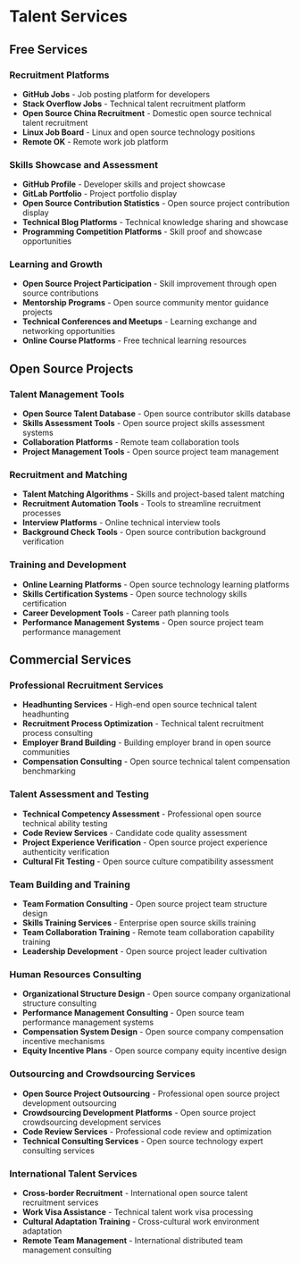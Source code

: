 # Talent Services

## Free Services

### Recruitment Platforms
- **GitHub Jobs** - Job posting platform for developers
- **Stack Overflow Jobs** - Technical talent recruitment platform
- **Open Source China Recruitment** - Domestic open source technical talent recruitment
- **Linux Job Board** - Linux and open source technology positions
- **Remote OK** - Remote work job platform

### Skills Showcase and Assessment
- **GitHub Profile** - Developer skills and project showcase
- **GitLab Portfolio** - Project portfolio display
- **Open Source Contribution Statistics** - Open source project contribution display
- **Technical Blog Platforms** - Technical knowledge sharing and showcase
- **Programming Competition Platforms** - Skill proof and showcase opportunities

### Learning and Growth
- **Open Source Project Participation** - Skill improvement through open source contributions
- **Mentorship Programs** - Open source community mentor guidance projects
- **Technical Conferences and Meetups** - Learning exchange and networking opportunities
- **Online Course Platforms** - Free technical learning resources

## Open Source Projects

### Talent Management Tools
- **Open Source Talent Database** - Open source contributor skills database
- **Skills Assessment Tools** - Open source project skills assessment systems
- **Collaboration Platforms** - Remote team collaboration tools
- **Project Management Tools** - Open source project team management

### Recruitment and Matching
- **Talent Matching Algorithms** - Skills and project-based talent matching
- **Recruitment Automation Tools** - Tools to streamline recruitment processes
- **Interview Platforms** - Online technical interview tools
- **Background Check Tools** - Open source contribution background verification

### Training and Development
- **Online Learning Platforms** - Open source technology learning platforms
- **Skills Certification Systems** - Open source technology skills certification
- **Career Development Tools** - Career path planning tools
- **Performance Management Systems** - Open source project team performance management

## Commercial Services

### Professional Recruitment Services
- **Headhunting Services** - High-end open source technical talent headhunting
- **Recruitment Process Optimization** - Technical talent recruitment process consulting
- **Employer Brand Building** - Building employer brand in open source communities
- **Compensation Consulting** - Open source technical talent compensation benchmarking

### Talent Assessment and Testing
- **Technical Competency Assessment** - Professional open source technical ability testing
- **Code Review Services** - Candidate code quality assessment
- **Project Experience Verification** - Open source project experience authenticity verification
- **Cultural Fit Testing** - Open source culture compatibility assessment

### Team Building and Training
- **Team Formation Consulting** - Open source project team structure design
- **Skills Training Services** - Enterprise open source skills training
- **Team Collaboration Training** - Remote team collaboration capability training
- **Leadership Development** - Open source project leader cultivation

### Human Resources Consulting
- **Organizational Structure Design** - Open source company organizational structure consulting
- **Performance Management Consulting** - Open source team performance management systems
- **Compensation System Design** - Open source company compensation incentive mechanisms
- **Equity Incentive Plans** - Open source company equity incentive design

### Outsourcing and Crowdsourcing Services
- **Open Source Project Outsourcing** - Professional open source project development outsourcing
- **Crowdsourcing Development Platforms** - Open source project crowdsourcing development services
- **Code Review Services** - Professional code review and optimization
- **Technical Consulting Services** - Open source technology expert consulting services

### International Talent Services
- **Cross-border Recruitment** - International open source talent recruitment services
- **Work Visa Assistance** - Technical talent work visa processing
- **Cultural Adaptation Training** - Cross-cultural work environment adaptation
- **Remote Team Management** - International distributed team management consulting